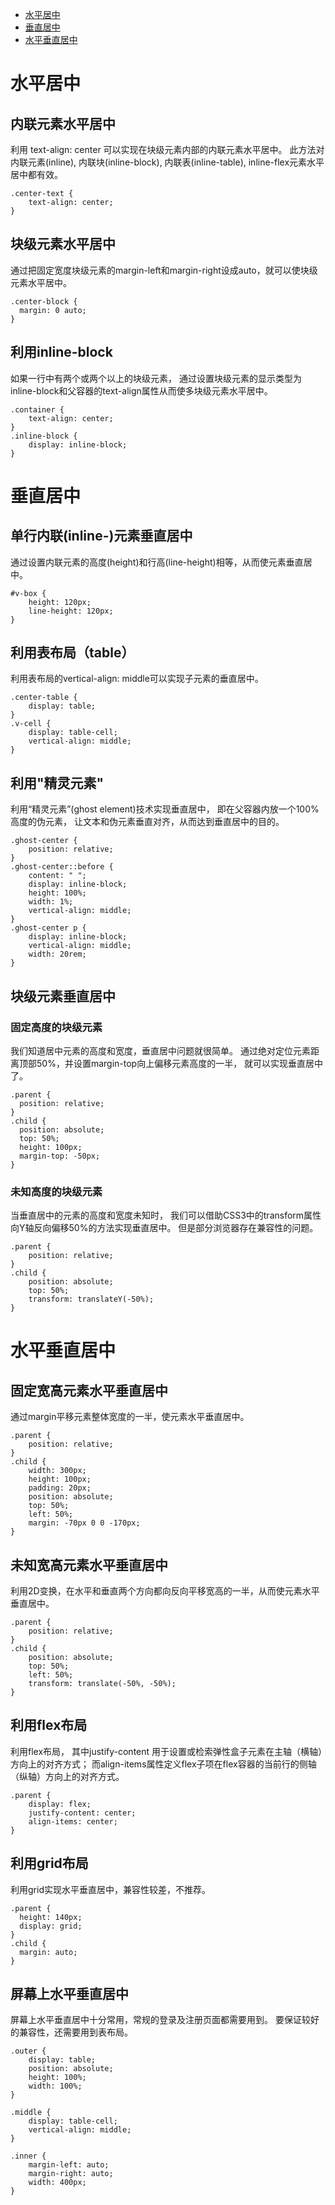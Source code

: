 - <a href="#水平居中">水平居中</a>
- <a href="#垂直居中">垂直居中</a>
- <a href="#水平垂直居中">水平垂直居中</a>

<a id="水平居中"></a>
# 水平居中

## 内联元素水平居中

利用 text-align: center 可以实现在块级元素内部的内联元素水平居中。
此方法对内联元素(inline), 内联块(inline-block), 内联表(inline-table), 
inline-flex元素水平居中都有效。

```
.center-text {
    text-align: center;
}
```

## 块级元素水平居中

通过把固定宽度块级元素的margin-left和margin-right设成auto，就可以使块级元素水平居中。

```
.center-block {
  margin: 0 auto;
}
```

## 利用inline-block

如果一行中有两个或两个以上的块级元素，
通过设置块级元素的显示类型为inline-block和父容器的text-align属性从而使多块级元素水平居中。

```
.container {
    text-align: center;
}
.inline-block {
    display: inline-block;
}
```

<a id="垂直居中"></a>
# 垂直居中

## 单行内联(inline-)元素垂直居中

通过设置内联元素的高度(height)和行高(line-height)相等，从而使元素垂直居中。

```
#v-box {
    height: 120px;
    line-height: 120px;
}
```

## 利用表布局（table）

利用表布局的vertical-align: middle可以实现子元素的垂直居中。

```
.center-table {
    display: table;
}
.v-cell {
    display: table-cell;
    vertical-align: middle;
}
```

## 利用"精灵元素"

利用“精灵元素”(ghost element)技术实现垂直居中，
即在父容器内放一个100%高度的伪元素，
让文本和伪元素垂直对齐，从而达到垂直居中的目的。

```
.ghost-center {
    position: relative;
}
.ghost-center::before {
    content: " ";
    display: inline-block;
    height: 100%;
    width: 1%;
    vertical-align: middle;
}
.ghost-center p {
    display: inline-block;
    vertical-align: middle;
    width: 20rem;
}
```

## 块级元素垂直居中

### 固定高度的块级元素

我们知道居中元素的高度和宽度，垂直居中问题就很简单。
通过绝对定位元素距离顶部50%，并设置margin-top向上偏移元素高度的一半，
就可以实现垂直居中了。

```
.parent {
  position: relative;
}
.child {
  position: absolute;
  top: 50%;
  height: 100px;
  margin-top: -50px; 
}
```

### 未知高度的块级元素

当垂直居中的元素的高度和宽度未知时，
我们可以借助CSS3中的transform属性向Y轴反向偏移50%的方法实现垂直居中。
但是部分浏览器存在兼容性的问题。

```
.parent {
    position: relative;
}
.child {
    position: absolute;
    top: 50%;
    transform: translateY(-50%);
}
```

<a id="水平垂直居中"></a>
# 水平垂直居中

## 固定宽高元素水平垂直居中

通过margin平移元素整体宽度的一半，使元素水平垂直居中。

```
.parent {
    position: relative;
}
.child {
    width: 300px;
    height: 100px;
    padding: 20px;
    position: absolute;
    top: 50%;
    left: 50%;
    margin: -70px 0 0 -170px;
}
```

## 未知宽高元素水平垂直居中

利用2D变换，在水平和垂直两个方向都向反向平移宽高的一半，从而使元素水平垂直居中。

```
.parent {
    position: relative;
}
.child {
    position: absolute;
    top: 50%;
    left: 50%;
    transform: translate(-50%, -50%);
}
```

## 利用flex布局

利用flex布局，
其中justify-content 用于设置或检索弹性盒子元素在主轴（横轴）方向上的对齐方式；
而align-items属性定义flex子项在flex容器的当前行的侧轴（纵轴）方向上的对齐方式。

```
.parent {
    display: flex;
    justify-content: center;
    align-items: center;
}
```

## 利用grid布局
利用grid实现水平垂直居中，兼容性较差，不推荐。

```
.parent {
  height: 140px;
  display: grid;
}
.child { 
  margin: auto;
}
```

## 屏幕上水平垂直居中
屏幕上水平垂直居中十分常用，常规的登录及注册页面都需要用到。
要保证较好的兼容性，还需要用到表布局。

```
.outer {
    display: table;
    position: absolute;
    height: 100%;
    width: 100%;
}

.middle {
    display: table-cell;
    vertical-align: middle;
}

.inner {
    margin-left: auto;
    margin-right: auto; 
    width: 400px;
}
```
